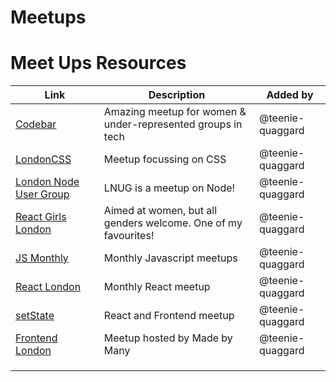 # Meetups

# Meet Ups Resources

| Link                                                               | Description                                                    | Added by         |
| ------------------------------------------------------------------ | -------------------------------------------------------------- | ---------------- |
| [Codebar](https://www.codebar.io/london)                           | Amazing meetup for women & under-represented groups in tech    | @teenie-quaggard |
| [LondonCSS](https://www.meetup.com/London-CSS-Meetup/)             | Meetup focussing on CSS                                        | @teenie-quaggard |
| [London Node User Group](https://www.meetup.com/london-nodejs/)    | LNUG is a meetup on Node!                                      | @teenie-quaggard |
| [React Girls London](https://www.meetup.com/ReactJS-Girls-London/) | Aimed at women, but all genders welcome. One of my favourites! | @teenie-quaggard |
| [JS Monthly](https://www.meetup.com/js-monthly/)                   | Monthly Javascript meetups                                     | @teenie-quaggard |
| [React London](https://meetup.react.london/)                       | Monthly React meetup                                           | @teenie-quaggard |
| [setState](https://www.meetup.com/setState-London/)                | React and Frontend meetup                                      | @teenie-quaggard |
| [Frontend London](https://www.frontendlondon.co.uk/)               | Meetup hosted by Made by Many                                  | @teenie-quaggard |
|                                                                    |                                                                |                  |
|                                                                    |                                                                |                  |
|                                                                    |                                                                |                  |
